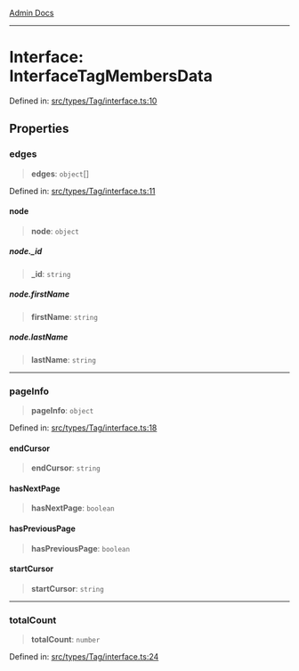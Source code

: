 [Admin Docs](/)

***

# Interface: InterfaceTagMembersData

Defined in: [src/types/Tag/interface.ts:10](https://github.com/PalisadoesFoundation/talawa-admin/blob/main/src/types/Tag/interface.ts#L10)

## Properties

### edges

> **edges**: `object`[]

Defined in: [src/types/Tag/interface.ts:11](https://github.com/PalisadoesFoundation/talawa-admin/blob/main/src/types/Tag/interface.ts#L11)

#### node

> **node**: `object`

##### node.\_id

> **\_id**: `string`

##### node.firstName

> **firstName**: `string`

##### node.lastName

> **lastName**: `string`

***

### pageInfo

> **pageInfo**: `object`

Defined in: [src/types/Tag/interface.ts:18](https://github.com/PalisadoesFoundation/talawa-admin/blob/main/src/types/Tag/interface.ts#L18)

#### endCursor

> **endCursor**: `string`

#### hasNextPage

> **hasNextPage**: `boolean`

#### hasPreviousPage

> **hasPreviousPage**: `boolean`

#### startCursor

> **startCursor**: `string`

***

### totalCount

> **totalCount**: `number`

Defined in: [src/types/Tag/interface.ts:24](https://github.com/PalisadoesFoundation/talawa-admin/blob/main/src/types/Tag/interface.ts#L24)
